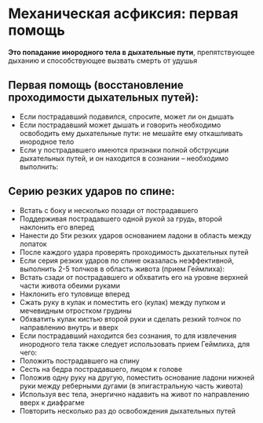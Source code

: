 # Механическая асфиксия: первая помощь

**Это попадание инородного тела в дыхательные пути**, препятствующее дыханию и способствующее вызвать смерть от удушья

## Первая помощь (восстановление проходимости дыхательных путей):

- Если пострадавший подавился, спросите, может ли он дышать
- Если пострадавший может дышать и говорить необходимо освободить ему дыхательные пути: не мешайте ему откашливать инородное тело
- Если у пострадавшего имеются признаки полной обструкции дыхательных путей, и он находится в сознании – необходимо выполнить:

## Серию резких ударов по спине:

- Встать с боку и несколько позади от пострадавшего
- Поддерживая пострадавшего одной рукой за грудь, второй наклонить его вперед
- Нанести до 5ти резких ударов основанием ладони в область между лопаток
- После каждого удара проверять проходимость дыхательных путей
- Если серия резких ударов по спине оказалась неэффективной, выполнить 2-5 толчков в область живота (прием Геймлиха):
- Встать сзади от пострадавшего и обхватить его на уровне верхней части живота обеими руками
- Наклонить его туловище вперед
- Сжать руку в кулак и поместить его (кулак) между пупком и мечевидным отростком грудины
- Обхватить кулак кистью второй руки и сделать резкий толчок по направлению внутрь и вверх
- Если пострадавший находится без сознания, то для извлечения инородного тела также следует использовать прием Геймлиха, для чего:
- Положить пострадавшего на спину
- Сесть на бедра пострадавшего, лицом к голове
- Положив одну руку на другую, поместить основание ладони нижней руки между реберными дугами (в эпигастральную часть живота)
- Используя вес тела, энергично надавить на живот по направлению вверх к диафрагме
- Повторить несколько раз до освобождения дыхательных путей
